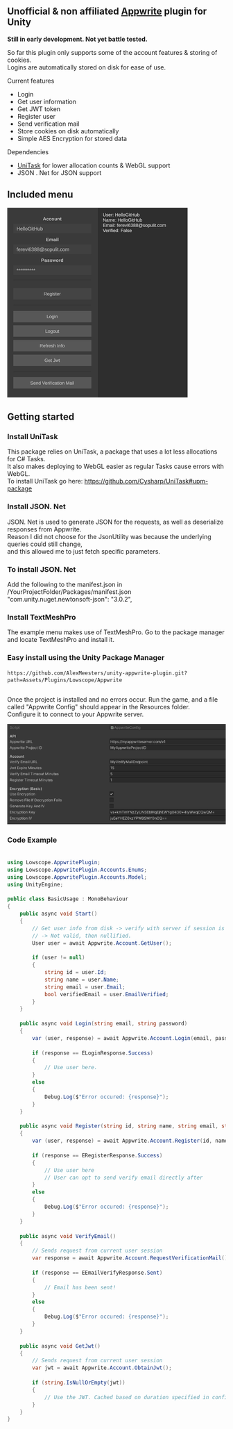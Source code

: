 ## Unofficial & non affiliated [Appwrite](https://github.com/appwrite/appwrite) plugin for Unity

**Still in early development. Not yet battle tested.**

So far this plugin only supports some of the account features & storing of cookies.  
Logins are automatically stored on disk for ease of use.

Current features
 - Login
 - Get user information
 - Get JWT token
 - Register user
 - Send verification mail
 - Store cookies on disk automatically
 - Simple AES Encryption for stored data

Dependencies
 - [UniTask](https://github.com/Cysharp/UniTask) for lower allocation counts & WebGL support
 - JSON . Net for JSON support
  
## Included menu
  
![Menu Example](https://github.com/AlexMeesters/unity-appwrite-plugin/blob/main/menu_example.png)

## Getting started


### Install UniTask

This package relies on UniTask, a package that uses a lot less allocations for C# Tasks.  
It also makes deploying to WebGL easier as regular Tasks cause errors with WebGL.  
To install UniTask go here: https://github.com/Cysharp/UniTask#upm-package

### Install JSON. Net

JSON. Net is used to generate JSON for the requests, as well as deserialize responses from Appwrite.  
Reason I did not choose for the JsonUtility was because the underlying queries could still change,   
and this allowed me to just fetch specific parameters.

### To install JSON. Net

Add the following to the manifest.json in /YourProjectFolder/Packages/manifest.json  
"com.unity.nuget.newtonsoft-json": "3.0.2",

### Install TextMeshPro

The example menu makes use of TextMeshPro.
Go to the package manager and locate TextMeshPro and install it.


### Easy install using the Unity Package Manager
```
https://github.com/AlexMeesters/unity-appwrite-plugin.git?path=Assets/Plugins/Lowscope/Appwrite
```

## 

Once the project is installed and no errors occur. Run the game, and a file called "Appwrite Config" should appear in the Resources folder.  
Configure it to connect to your Appwrite server.

![Config Example](https://github.com/AlexMeesters/unity-appwrite-plugin/blob/main/config_example.png)

### Code Example

```csharp

using Lowscope.AppwritePlugin;
using Lowscope.AppwritePlugin.Accounts.Enums;
using Lowscope.AppwritePlugin.Accounts.Model;
using UnityEngine;

public class BasicUsage : MonoBehaviour
{
	public async void Start()
	{
		// Get user info from disk -> verify with server if session is valid. 
		// -> Not valid, then nullified.
		User user = await Appwrite.Account.GetUser();

		if (user != null)
		{
			string id = user.Id;
			string name = user.Name;
			string email = user.Email;
			bool verifiedEmail = user.EmailVerified;
		}
	}

	public async void Login(string email, string password)
	{
		var (user, response) = await Appwrite.Account.Login(email, password);

		if (response == ELoginResponse.Success)
		{
			// Use user here.
		}
		else
		{
			Debug.Log($"Error occured: {response}");
		}
	}

	public async void Register(string id, string name, string email, string password)
	{
		var (user, response) = await Appwrite.Account.Register(id, name, email, password);

		if (response == ERegisterResponse.Success)
		{
			// Use user here
			// User can opt to send verify email directly after
		}
		else
		{
			Debug.Log($"Error occured: {response}");
		}
	}

	public async void VerifyEmail()
	{
		// Sends request from current user session
		var response = await Appwrite.Account.RequestVerificationMail();

		if (response == EEmailVerifyResponse.Sent)
		{
			// Email has been sent!
		}
		else
		{
			Debug.Log($"Error occured: {response}");
		}
	}

	public async void GetJwt()
	{
		// Sends request from current user session
		var jwt = await Appwrite.Account.ObtainJwt();

		if (string.IsNullOrEmpty(jwt))
		{
			// Use the JWT. Cached based on duration specified in configuration.
		}
	}
}

```
